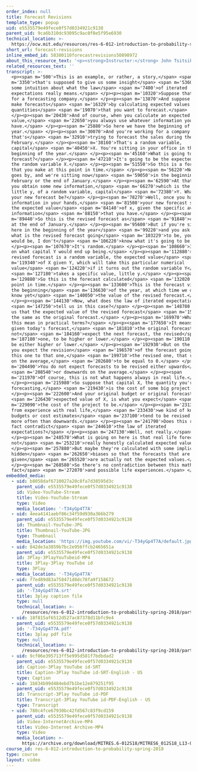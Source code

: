```yaml
---
order_index: null
title: Forecast Revisions
template_type: popup
uid: e5535579e49fece0f57d0334921c9138
parent_uid: 9ca6b310dc93095c9ac0f0e5f95e6930
technical_location: >-
  https://ocw.mit.edu/resources/res-6-012-introduction-to-probability-spring-2018/part-i-the-fundamentals/forecast-revisions
short_url: forecast-revisions
inline_embed_id: 58380110forecastrevisions50898972
about_this_resource_text: '<p><strong>Instructor:</strong> John Tsitsiklis</p>'
related_resources_text: ''
transcript: >-
  <p><span m='500'>This is an example, or rather, a story,</span> <span
  m='3350'>that's supposed to give us some insight</span> <span m='5360'>and
  some intuition about what the law</span> <span m='7400'>of iterated
  expectations really means.</span> </p><p><span m='10320'>Suppose that you work
  for a forecasting company.</span> </p><p><span m='13870'>And suppose that you
  make forecasts</span> <span m='16329'>by calculating expected values of the
  quantities</span> <span m='19070'>that you want to forecast.</span>
  </p><p><span m='20430'>And of course, when you calculate an expected
  value,</span> <span m='22650'>you always use whatever information you
  have.</span> </p><p><span m='25880'>So here we have the beginning of the
  year.</span> </p><p><span m='30070'>And you're working for a company
  that's</span> <span m='32910'>trying to forecast the sales during the month of
  February.</span> </p><p><span m='38160'>That's a random variable,
  capital</span> <span m='40450'>X. You're sitting in your office in the
  beginning of the year.</span> </p><p><span m='45160'>What is going to be your
  forecast?</span> </p><p><span m='47210'>It's going to be the expected value of
  the random variable X.</span> </p><p><span m='51550'>So this is a forecast
  that you make at this point in time.</span> </p><p><span m='56220'>Now, time
  goes by, and we're sitting now</span> <span m='59050'>in the beginning of
  February or the end of January.</span> </p><p><span m='62590'>At that time,
  you obtain some new information,</span> <span m='66270'>which is the value,
  little y, of a random variable, capital</span> <span m='72380'>Y. What should
  your new forecast be?</span> </p><p><span m='78270'>Well, once you have this
  information in your hands,</span> <span m='81500'>your new forecast should be
  the expected value</span> <span m='84140'>of x, given the specific available
  information</span> <span m='88150'>that you have.</span> </p><p><span
  m='89440'>So this is the revised forecast as</span> <span m='91840'>calculated
  at the end of January.</span> </p><p><span m='95600'>But if you're sitting
  here in the beginning of the year</span> <span m='99220'>and you ask yourself,
  what is the revised forecast going</span> <span m='103229'>to be, your answer
  would be, I don't</span> <span m='106220'>know what it's going to be.</span>
  </p><p><span m='107670'>It's random.</span> </p><p><span m='108660'>It depends
  on what capital Y would end up being.</span> </p><p><span m='112880'>My
  revised forecast is a random variable, the expected value</span> <span
  m='119340'>of X given Y, which will take this particular numerical
  value</span> <span m='124220'>if it turns out the random variable Y</span>
  <span m='127180'>takes a specific value, little y.</span> </p><p><span
  m='129880'>So this is the forecast calculated</span> <span m='132020'>at this
  point in time.</span> </p><p><span m='133600'>This is the forecast viewed at
  the beginning</span> <span m='136630'>of the year, at which time we do not
  know yet</span> <span m='140050'>the value of the revised forecast.</span>
  </p><p><span m='144130'>Now, what does the law of iterated expectations</span>
  <span m='147250'>tell us in this case?</span> </p><p><span m='148780'>It tells
  us that the expected value of the revised forecast</span> <span m='152860'>is
  the same as the original forecast.</span> </p><p><span m='169970'>What does
  this mean in practical terms?</span> </p><p><span m='177650'>It means that
  given today's forecast,</span> <span m='181810'>the original forecast, you do
  not</span> <span m='184160'>expect the next forecast, the revised</span> <span
  m='187180'>one, to be higher or lower.</span> </p><p><span m='190110'>It could
  be either higher or lower.</span> </p><p><span m='192930'>But on the average,
  you expect the revision</span> <span m='196570'>of the forecast going from
  this one to that one,</span> <span m='199710'>the revised one, that revision
  on the average,</span> <span m='202680'>to be equal to 0.</span> </p><p><span
  m='204490'>You do not expect forecasts to be revised either upwards</span>
  <span m='208540'>or downwards on the average.</span> </p><p><span
  m='211970'>Of course, this is not what happens always in real life.</span>
  </p><p><span m='215980'>So suppose that capital X, the quantity you're
  forecasting,</span> <span m='219430'>is the cost of some big project.</span>
  </p><p><span m='222600'>And your original budget or original forecast,</span>
  <span m='226430'>expected value of X, is what you expect</span> <span
  m='229090'>the cost of the project to be.</span> </p><p><span m='231300'>Well,
  from experience with real life,</span> <span m='233430'>we kind of know that
  budgets or cost estimates</span> <span m='237100'>tend to be revised upwards
  more often than downwards.</span> </p><p><span m='241790'>Does this real life
  fact contradict</span> <span m='244610'>the law of iterated
  expectations?</span> </p><p><span m='247130'>Well, not really.</span>
  </p><p><span m='248570'>What is going on here is that real life forecasts are
  not</span> <span m='253210'>really honestly calculated expected values.</span>
  </p><p><span m='257880'>But maybe they're calculated with some implicit or
  hidden</span> <span m='262650'>biases so that the forecasts that are
  given</span> <span m='265520'>are actually not the expected values.</span>
  </p><p><span m='268580'>So there's no contradiction between this mathematical
  fact</span> <span m='272070'>and possible life experiences.</span> </p><p></p>
embedded_media:
  - uid: b8058daf6710027a20c8fa7d38595d3c
    parent_uid: e5535579e49fece0f57d0334921c9138
    id: Video-YouTube-Stream
    title: Video-YouTube-Stream
    type: Video
    media_location: '-T34yGp4T7A'
  - uid: 4eea4141aebf86c34f59d930a366b279
    parent_uid: e5535579e49fece0f57d0334921c9138
    id: Thumbnail-YouTube-JPG
    title: Thumbnail-YouTube-JPG
    type: Thumbnail
    media_location: 'https://img.youtube.com/vi/-T34yGp4T7A/default.jpg'
  - uid: 842de3a3859b7bc2e956ffcb2465651a
    parent_uid: e5535579e49fece0f57d0334921c9138
    id: 3Play-3PlayYouTubeid-MP4
    title: 3Play-3Play YouTube id
    type: 3Play
    media_location: '-T34yGp4T7A'
  - uid: f7ed89d83a758471d8dc78fa9f158672
    parent_uid: e5535579e49fece0f57d0334921c9138
    id: '-T34yGp4T7A.srt'
    title: 3play caption file
    type: null
    technical_location: >-
      /resources/res-6-012-introduction-to-probability-spring-2018/part-i-the-fundamentals/forecast-revisions/-T34yGp4T7A.srt
  - uid: 18f815af6512d527ac87378d11bfc9e4
    parent_uid: e5535579e49fece0f57d0334921c9138
    id: '-T34yGp4T7A.pdf'
    title: 3play pdf file
    type: null
    technical_location: >-
      /resources/res-6-012-introduction-to-probability-spring-2018/part-i-the-fundamentals/forecast-revisions/-T34yGp4T7A.pdf
  - uid: 9cf06e395713ff5e995d581f7bdbdad2
    parent_uid: e5535579e49fece0f57d0334921c9138
    id: Caption-3Play YouTube id-SRT
    title: Caption-3Play YouTube id-SRT-English - US
    type: Caption
  - uid: 1b834b99d484ebd7b1be12e879251f95
    parent_uid: e5535579e49fece0f57d0334921c9138
    id: Transcript-3Play YouTube id-PDF
    title: Transcript-3Play YouTube id-PDF-English - US
    type: Transcript
  - uid: 780c4fce67930bc42fd567c83f9cd159
    parent_uid: e5535579e49fece0f57d0334921c9138
    id: Video-InternetArchive-MP4
    title: Video-Internet Archive-MP4
    type: Video
    media_location: >-
      https://archive.org/download/MITRES.6-012S18/MITRES6_012S18_L13-05_300k.mp4
course_id: res-6-012-introduction-to-probability-spring-2018
type: course
layout: video
---
```

